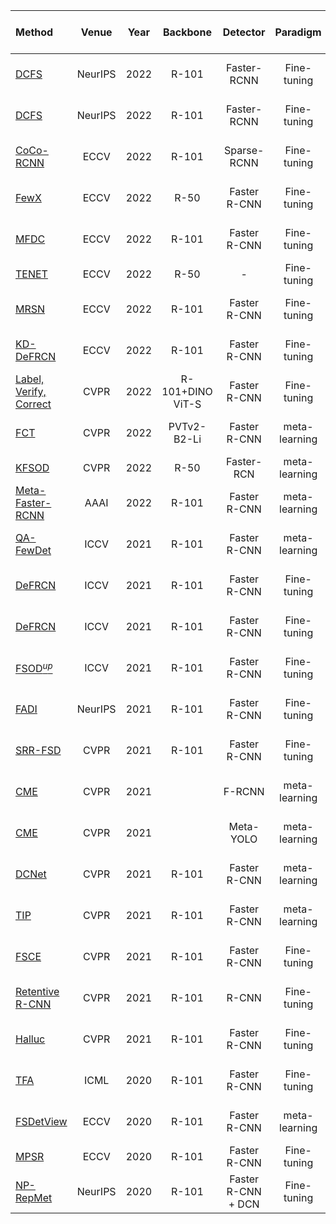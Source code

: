 | Method | Venue | Year| Backbone|Detector|Paradigm|Setting| Set1 1/2/3/5/10-shot |  Set2 1/2/3/5/10-shot | Set3 1/2/3/5/10-shot |Code|
| :-----|:-----:|:-----:|:---:|:---:|:----:|:-----|:-----:|:-----:|:----:|:-----|
[DCFS](https://openreview.net/pdf?id=dVXO3Orjmxk)| NeurIPS | 2022| R-101| Faster-RCNN |Fine-tuning|FSOD| 56.6 59.6 62.9 65.6 62.5| 29.7 38.7 46.2 48.9 48.1| 47.9 51.9 53.3 56.1 59.4|[PyTorch](https://csgaobb.github.io/Projects/DCFS)|
[DCFS](https://openreview.net/pdf?id=dVXO3Orjmxk)| NeurIPS | 2022| R-101| Faster-RCNN |Fine-tuning|gFSOD|45.8 59.1 62.1 66.8 68.0| 31.8 41.7 46.6 50.3 53.7| 39.6 52.1 56.3 60.3 63.3|[PyTorch](https://csgaobb.github.io/Projects/DCFS)|
|[CoCo-RCNN](https://www.ecva.net/papers/eccv_2022/papers_ECCV/papers/136860056.pdf)| ECCV |2022|R-101|Sparse-RCNN| Fine-tuning |FSOD|33.5 44.2 50.2 57.5 63.3 | 25.3 31.0 39.6 43.8 50.1 | 24.8 36.9 42.8 50.8 57.7|[PyTorch](https://github.com/Phoenix-V/coco-rcnn)|
[FewX](https://www.ecva.net/papers/eccv_2022/papers_ECCV/papers/136790707.pdf)|ECCV|2022| R-50 |Faster R-CNN|Fine-tuning|FSOD|40.1 44.2 51.2 62.0 63.0| 33.3 33.1 42.3 46.3 52.3| 36.1 43.1 43.5 52.0 56.0|[PyTorch](https://github.com/fanq15/FewX)|
[MFDC](https://www.ecva.net/papers/eccv_2022/papers_ECCV/papers/136690569.pdf)|ECCV|2022| R-101 |Faster R-CNN|Fine-tuning|FSOD|63.4 66.3 67.7 69.4 68.1| 42.1 46.5 53.4 55.3 53.8 | 56.1 58.3 59.0 62.2 63.7|[PyTorch](https://github.com/WuShuang1998/MFDC)|
[TENET](https://www.ecva.net/papers/eccv_2022/papers_ECCV/papers/136800300.pdf)|ECCV|2022|R-50|-|Fine-tuning|FSOD|46.7 - 55.4 62.3 66.9| 40.3 - 44.7 49.3 52.1| 35.5 - 46.0 54.4 54.6 |[PyTorch](https://github.com/ZS123-lang/TENET)|
|[MRSN](https://www.ecva.net/papers/eccv_2022/papers_ECCV/papers/136800388.pdf)|ECCV|2022|R-101|Faster R-CNN|Fine-tuning|FSOD|47.6 48.6 57.8 61.9 62.6| 31.2 38.3 46.7 47.1 50.6| 35.5 30.9 45.6 54.4 57.4|[-](https://github.com/MMatx/MRSN)|
|[KD-DeFRCN](https://www.ecva.net/papers/eccv_2022/papers_ECCV/papers/136700279.pdf)|ECCV|2022|R-101|Faster R-CNN|Fine-tuning|FSOD|58.2 62.5 65.1  68.2 67.4| 37.6 45.6 52.0 54.6 53.2| 53.8 57.7 58.0 62.4 62.2 |-|
|[Label, Verify, Correct](https://openaccess.thecvf.com/content/CVPR2022/papers/Kaul_Label_Verify_Correct_A_Simple_Few_Shot_Object_Detection_Method_CVPR_2022_paper.pdf)| CVPR |2022|R-101+DINO ViT-S|Faster R-CNN|Fine-tuning|FSOD| 54.5 53.2 58.8 63.2 65.7| 32.8 29.2 50.7 49.8 50.6| 48.4 52.7 55.0 59.6 59.6|[PyTorch](https://github.com/prannaykaul/lvc)|
|[FCT](https://openaccess.thecvf.com/content/CVPR2022/papers/Han_Few-Shot_Object_Detection_With_Fully_Cross-Transformer_CVPR_2022_paper.pdf)| CVPR |2022|PVTv2-B2-Li| Faster R-CNN |meta-learning|FSOD|38.5 49.6 53.5 59.8 64.3| 25.9 34.2 40.1 44.9 47.4| 34.7 43.9 49.3 53.1 56.3|[PyTorch](https://github.com/GuangxingHan/FCT)|
|[KFSOD](https://openaccess.thecvf.com/content/CVPR2022/papers/Zhang_Kernelized_Few-Shot_Object_Detection_With_Efficient_Integral_Aggregation_CVPR_2022_paper.pdf)| CVPR |2022|R-50|Faster-RCN|meta-learning|FSOD|44.6 - 54.4 60.9 65.8 | 37.8 - 43.1 48.1 50.4 | 34.8 - 44.1 52.7 53.9|[-](https://github.com/ZS123-lang/KFSOD)|
|[Meta-Faster-RCNN](https://arxiv.org/abs/2104.07719)| AAAI |2022|R-101|Faster R-CNN| meta-learning|FSOD|43.0 54.5 60.6 66.1 65.4 |27.7 35.5 46.1 47.8 51.4 |40.6 46.4 53.4 59.9 58.6|[PyTorch](https://github.com/GuangxingHan/Meta-Faster-R-CNN)|
|[QA-FewDet](https://arxiv.org/abs/2112.09791)| ICCV |2021|R-101|Faster R-CNN| meta-learning|FSOD|42.4 51.9 55.7 62.6 63.4| 25.9 37.8 46.6 48.9 51.1| 35.2 42.9 47.8 54.8 53.5|[PyTorch](https://github.com/GuangxingHan/QA-FewDet)|
|[DeFRCN](https://openaccess.thecvf.com/content/ICCV2021/papers/Qiao_DeFRCN_Decoupled_Faster_R-CNN_for_Few-Shot_Object_Detection_ICCV_2021_paper.pdf) | ICCV | 2021|R-101|Faster R-CNN| Fine-tuning|FSOD|53.6 57.5 61.5 64.1 60.8 | 30.1 38.1 47.0 53.3 47.9 | 48.4 50.9 52.3 54.9 57.4|[PyTorch](https://github.com/er-muyue/DeFRCN)
|[DeFRCN](https://openaccess.thecvf.com/content/ICCV2021/papers/Qiao_DeFRCN_Decoupled_Faster_R-CNN_for_Few-Shot_Object_Detection_ICCV_2021_paper.pdf) | ICCV | 2021|R-101|Faster R-CNN| Fine-tuning|gFSOD|40.2 53.6 58.2  63.6 66.5 | 29.5 39.7 43.4 48.1 52.8 | 35.0 38.3 52.9 57.7 60.8|[PyTorch](https://github.com/er-muyue/DeFRCN)
|[FSOD$^{up}$](https://openaccess.thecvf.com/content/ICCV2021/papers/Wu_Universal-Prototype_Enhancing_for_Few-Shot_Object_Detection_ICCV_2021_paper.pdf)| ICCV |2021|R-101|Faster R-CNN|Fine-tuning|gFSOD|43.8 47.8 50.3 55.4 61.7 | 31.2 30.5 41.2 42.2 48.3| 35.5 39.7 43.9 50.6 53.5|[PyTorch](https://github.com/AmingWu/UP-FSOD)
|[FADI](https://proceedings.neurips.cc/paper/2021/file/8a1e808b55fde9455cb3d8857ed88389-Paper.pdf)| NeurIPS |2021|R-101|Faster R-CNN|Fine-tuning|gFSOD| 50.3 54.8 54.2 59.3 63.2|30.6 35.0 40.3 42.8 48.0 |45.7 49.7 49.1 55.0 59.6|[PyTorch](https://github.com/yhcao6/FADI)|
|[SRR-FSD](https://openaccess.thecvf.com/content/CVPR2021/papers/Zhu_Semantic_Relation_Reasoning_for_Shot-Stable_Few-Shot_Object_Detection_CVPR_2021_paper.pdf)|CVPR|2021|R-101|Faster R-CNN|Fine-tuning|FSOD| 47.8 50.5 51.3 55.2 56.8 |32.5 35.3 39.1 40.8 43.8 |40.1 41.5 44.3 46.9 46.4|-|
|[CME](https://openaccess.thecvf.com/content/CVPR2021/papers/Li_Beyond_Max-Margin_Class_Margin_Equilibrium_for_Few-Shot_Object_Detection_CVPR_2021_paper.pdf)|CVPR|2021||F-RCNN|meta-learning|gFSOD|41.5 47.5 50.4 58.2 60.9| 27.2 30.2 41.4 42.5 46.8 |34.3 39.6 45.1 48.3 51.5|[PyTorch](https://github.com/Bohao-Lee/CME)|
|[CME](https://openaccess.thecvf.com/content/CVPR2021/papers/Li_Beyond_Max-Margin_Class_Margin_Equilibrium_for_Few-Shot_Object_Detection_CVPR_2021_paper.pdf)|CVPR|2021||Meta-YOLO|meta-learning|gFSOD|17.8 26.1 31.5 44.8 47.5| 12.7 17.4 27.1 33.7 40.0| 15.7 27.4 30.7 44.9 48.8|[PyTorch](https://github.com/Bohao-Lee/CME)|
|[DCNet](https://openaccess.thecvf.com/content/CVPR2021/papers/Hu_Dense_Relation_Distillation_With_Context-Aware_Aggregation_for_Few-Shot_Object_Detection_CVPR_2021_paper.pdf)|CVPR|2021|R-101|Faster R-CNN|meta-learning|FSOD| 33.9 37.4 43.7 51.1 59.6 |23.2 24.8 30.6 36.7 46.6 |32.3 34.9 39.7 42.6 50.7|[](https://github.com/hzhupku/DCNet)|
|[TIP](https://openaccess.thecvf.com/content/CVPR2021/papers/Li_Transformation_Invariant_Few-Shot_Object_Detection_CVPR_2021_paper.pdf)|CVPR|2021|R-101|Faster R-CNN|meta-learning|FSOD|27.7 36.5 43.3 50.2 59.6| 22.7 30.1 33.8 40.9 46.9| 21.7 30.6 38.1 44.5 50.9|
|[FSCE](https://openaccess.thecvf.com/content/CVPR2021/papers/Sun_FSCE_Few-Shot_Object_Detection_via_Contrastive_Proposal_Encoding_CVPR_2021_paper.pdf)|CVPR|2021|R-101|Faster R-CNN |Fine-tuning|FSOD|32.9 44.0 46.8 52.9 59.7| 23.7 30.6 38.4 43.0 48.5 |22.6 33.4 39.5 47.3 54.0|[PyTorch](https://github.com/MegviiDetection/FSCE)|
|[Retentive R-CNN](https://openaccess.thecvf.com/content/CVPR2021/papers/Fan_Generalized_Few-Shot_Object_Detection_Without_Forgetting_CVPR_2021_paper.pdf)|CVPR|2021|R-101|R-CNN|Fine-tuning|gFSOD|71.3 72.3 72.1 74.0 74.6 | 66.8 68.4 70.2 70.7 71.5 |69.0 70.9 72.3 73.9 74.1|[PyTorch](https://github.com/Megvii-BaseDetection/GFSD)|
|[Halluc](https://openaccess.thecvf.com/content/CVPR2021/papers/Zhang_Hallucination_Improves_Few-Shot_Object_Detection_CVPR_2021_paper.pdf)|CVPR|2021|R-101|Faster R-CNN|Fine-tuning|FSOD|47.0 44.9 46.5 54.7 54.7 |26.3 31.8 37.4 37.4 41.2 |40.4 42.1 43.3 51.4 49.6|[-](https://github.com/pppplin/HallucFsDet)
|[TFA](https://arxiv.org/abs/2003.06957)| ICML|2020|R-101|Faster R-CNN|Fine-tuning|FSOD|39.8 36.1 44.7 55.7 56.0|23.5 26.9 34.1 35.1 39.1|30.8 34.8 42.8 49.5 49.8|[PyTorch](https://github.com/ucbdrive/few-shot-object-detection)|
|[FSDetView](https://www.ecva.net/papers/eccv_2020/papers_ECCV/papers/123620188.pdf)|ECCV|2020|R-101|Faster R-CNN |meta-learning|FSOD|24.2 35.3 42.2 49.1 57.4|21.6 24.6 31.9 37.0 45.7|21.2 30.0 37.2 43.8 49.6|[PyTorch](http://imagine.enpc.fr/~xiaoy/FSDetView/)
|[MPSR](https://arxiv.org/pdf/2007.09384.pdf)| ECCV |2020|R-101|Faster R-CNN| Fine-tuning|FSOD|41.7 - 51.4 55.2 61.8| 24.4 - 39.2 39.9 47.8|35.6 - 42.3 48.0 49.7|[PyTorch](https://github.com/jiaxi-wu/MPSR)|
|[NP-RepMet](https://arxiv.org/pdf/2010.11714.pdf)|NeurIPS|2020|R-101| Faster R-CNN + DCN|Fine-tuning|FSOD|37.8 40.3 41.7 47.3 49.4|41.6 43.0 43.4 47.4 49.1| 33.3 38.0 39.8 41.5 44.8|[MXNet](https://github.com/yang-yk/NP-RepMet)|